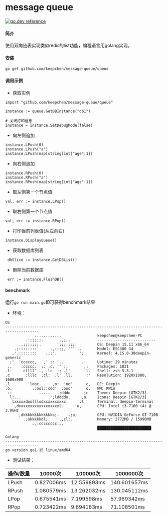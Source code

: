 # message queue

[![go.dev reference](https://img.shields.io/badge/go.dev-reference-007d9c?logo=go&logoColor=white&style=flat-square)](https://pkg.go.dev/github.com/keepchen/message-queue?tab=overview)

#### 简介

使用双向链表实现类似redis的list功能，编程语言用golang实现。

#### 安装

```shell
go get github.com/keepchen/message-queue/queue
```

#### 调用示例

* 获取实例

```golang
import "github.com/keepchen/message-queue/queue"

instance := queue.GetDBInstance("db1")

# 关闭打印信息
instance = instance.SetDebugMode(false)
```

* 向左侧追加

```golang
instance.LPush(0)
instance.LPush("a")
instance.LPush(map[string]int{"age":1})
```

* 向右侧追加

```golang
instance.RPush(0)
instance.RPush("a")
instance.RPush(map[string]int{"age":1})
```

* 取左侧第一个节点值

```golang
val, err := instance.LPop()
```

* 取右侧第一个节点值

```golang
val, err := instance.RPop()
```

* 打印当前列表值(从左向右)

```golang
instance.DisplayQueue()
```

* 获取数据库列表

```golang
 dbSlice := instance.GetDBList()
```

* 删除当前数据库

```golang
 err := instance.FlushDB()
```

#### benchmark

运行`go run main.go`即可获得benchmark结果

* 环境：

```
OS
-------------------------------------------------------------------------------------
             ............                keepchen@keepchen-PC 
         .';;;;;.       .,;,.            -------------------------- 
      .,;;;;;;;.       ';;;;;;;.         OS: Deepin 15.11 x86_64 
    .;::::::::'     .,::;;,''''',.       Model: ESC300 G4 
   ,'.::::::::    .;;'.          ';      Kernel: 4.15.0-30deepin-generic 
  ;'  'cccccc,   ,' :: '..        .:     Uptime: 29 minutes 
 ,,    :ccccc.  ;: .c, '' :.       ,;    Packages: 1831 
.l.     cllll' ., .lc  :; .l'       l.   Shell: zsh 5.3.1 
.c       :lllc  ;cl:  .l' .ll.      :'   Resolution: 1920x1080, 1600x900 
.l        'looc. .   ,o:  'oo'      c,   DE: Deepin 
.o.         .:ool::coc'  .ooo'      o.   WM: KWin 
 ::            .....   .;dddo      ;c    Theme: Deepin [GTK2/3] 
  l:...            .';lddddo.     ,o     Icons: Deepin [GTK2/3] 
   lxxxxxdoolllodxxxxxxxxxc      :l      Terminal: deepin-terminal 
    ,dxxxxxxxxxxxxxxxxxxl.     'o,       CPU: Intel i3-7100 (4) @ 3.9GHz 
      ,dkkkkkkkkkkkkko;.    .;o;         GPU: NVIDIA GeForce GT 710B 
        .;okkkkkdl;.    .,cl:.           Memory: 2772MB / 15990MB 
            .,:cccccccc:,.                
                                         ████████████████████████

Golang
-------------------------------------------------------------------------------------
go version go1.15 linux/amd64

```

* 测试结果：

| 操作/数量 | 10000次    | 100000次    | 1000000次    |
| --------- | ---------- | ----------- | ------------ |
| LPush     | 0.827006ms | 12.559893ms | 140.601657ms |
| RPush     | 1.080579ms | 13.262032ms | 130.045112ms |
| LPop      | 0.675541ms | 7.199598ms  | 57.969342ms  |
| RPop      | 0.723422ms | 9.694183ms  | 71.108501ms  |

